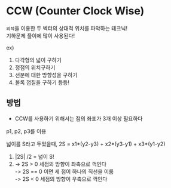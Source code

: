 # CCW (Counter Clock Wise)
`외적`을 이용한 두 벡터의 상대적 위치를 파악하는 테크닉!  
기하문제 풀이에 많이 사용된다!

ex)
1. 다각형의 넓이 구하기
2. 정점의 위치구하기
3. 선분에 대한 방향성을 구하기
4. 볼록 껍질을 구하기 등등!

## 방법
- CCW를 사용하기 위해서는 점의 좌표가 3개 이상 필요하다  

p1, p2, p3를 이용

넓이를 S라고 두었을때,
2S = x1*(y2-y3) + x2*(y3-y1) + x3*(y1-y2)

1. |2S| /2 = 넓이 S!
2. -> 2S > 0 세점의 방향이 좌측으로 꺽인다  
-> 2S == 0 이면 세 점이 하나의 직선을 이룸  
-> 2S < 0 세점의 방향이 우측으로 꺽인다

